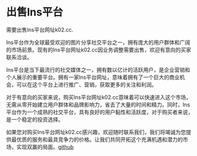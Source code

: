 # 出售Ins平台

需要出售Ins平台网址k02.cc.

Ins平台作为全球最受欢迎的图片分享社交平台之一，拥有庞大的用户群体和广阔的市场前景。现有的Ins平台网址k02.cc因业务调整需要出售，欢迎有意向的买家联系洽谈。

Ins平台是当下最流行的社交媒体之一，拥有数以亿计的活跃用户，是企业营销和个人展示的重要平台。拥有一家Ins平台网址，意味着拥有了一个巨大的商业机会，可以在这个平台上进行推广、营销，获取更多的关注和利润。

对于有意向的买家来说，购买Ins平台网址k02.cc意味着可以快速进入这个市场，无需从零开始建立用户群体和品牌影响力，省去了大量的时间和精力。同时，Ins平台作为一个成熟的社交平台，具有良好的用户黏性和活跃度，对于购买者来说，是一个稳定的投资选择。

如果您对购买Ins平台网址k02.cc感兴趣，欢迎随时联系我们，我们将竭诚为您提供最优质的服务和最具竞争力的价格。让我们共同开拓这个充满机遇和潜力的市场，实现双赢的局面。[github](https://github.com)